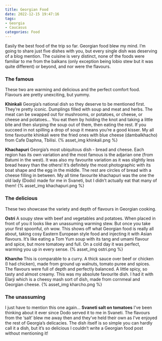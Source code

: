 ```yaml
---
title: Georgian Food
date: 2022-12-15 19:47:16
tags:
- Georgia
- Caucasus
categories: Food
---
```

Easily the best food of the trip so far. Georgian food blew my mind. I’m going to share just five dishes with you, but every single dish was deserving of a blog mention. The cuisine is very distinct, none of the foods were familiar to me from the balkans (only exception being lobio stew but it was quite different) or beyond, and nor were the flavours.

### The famous
These two are warming and delicious and the perfect comfort food. Flavours are pretty unexciting, but yummy.

**Khinkali**
Georgia’s national dish so they deserve to be mentioned first. They’re pretty iconic. Dumplings filled with soup and meat and herbs. The meat can be swapped out for mushrooms, or potatoes, or cheese, or cheese and potatoes… You eat them by holding the knot and taking a little bite and then slurping the soup out of them, then eating the rest. If you succeed in not spilling a drop of soup it means you’re a good kisser. My all time favourite khinkali were the fried ones with blue cheese (dambalkhacho) from Cafe Daphna, Tbilisi.
{% asset_img khinkali.png %}

**Khachapuri**
Georgia’s most ubiquitous dish - bread and cheese. Each region has its own variation and the most famous is the adjarian one (from Batumi in the west). It was also my favourite variation as it was slightly less bread heavy than the others! It’s definitely the most photographic with its boat shape and the egg in the middle. The rest are circles of bread with a cheese filling in between. My all time favourite khachapuri was the one the old lady (Dodo) made for me in Svaneti, but I didn’t actually eat that many of them!
{% asset_img khachapuri.png %}

### The delicious
These two showcase the variety and depth of flavours in Georgian cooking.

**Ostri**
A soupy stew with beef and vegetables and potatoes. When placed in front of you it looks like an unassuming warming stew. But once you take your first spoonful, oh wow. This shows off what Georgian food is really all about, taking cosy Eastern European style food and injecting it with Asian flavours. It’s like eating a Tom Yum soup with its tang and umami flavour and spice, but more tomatoey and full. On a cold day it was perfect, warming you up in every sense.
{% asset_img ostri.png %}

**Kharcho**
This is comparable to a curry. A thick sauce over beef or chicken (I had chicken), made from ground up walnuts, tomato puree and spices. The flavours were full of depth and perfectly balanced. A little spicy, so tasty and almost creamy. This was my absolute favourite dish. I had it with Elarji which is a cheesy mash sort of dish, made from cornmeal and Georgian cheese.
{% asset_img kharcho.png %}

### The unassuming
I just have to mention this one again…
**Svaneti salt on tomatoes**
I’ve been thinking about it ever since Dodo served it to me in Svaneti. The flavours from the ‘salt’ blew me away then and they’ve held their own as I’ve enjoyed the rest of Georgia’s delicacies. The dish itself is so simple you can hardly call it a dish, but it’s so delicious I couldn’t write a Georgian food post without mentioning it!